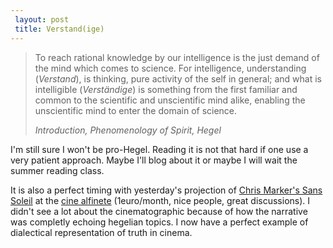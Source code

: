 ```yaml
---
 layout: post
 title: Verstand(ige)
---
```


> To reach rational knowledge by our intelligence is the just demand of the mind which comes to science. For intelligence, understanding (*Verstand*), is thinking, pure activity of the self in general; and what is intelligible (*Verständige*) is something from the first familiar and common to the scientific and unscientific mind alike, enabling the unscientific mind to enter the domain of science.
> 
><cite>Introduction, Phenomenology of Spirit, Hegel</cite>

I'm still sure I won't be pro-Hegel. Reading it is not that hard if one use a very patient approach. Maybe I'll blog about it or maybe I will wait the summer reading class.

It is also a perfect timing with yesterday's projection of [Chris Marker's Sans Soleil](http://video.google.com/videoplay?docid=-8240960507863855068#) at the [cine alfinete](http://altesfinanzamt.blogspot.com/p/cine-alfinete.html) (1euro/month, nice people, great discussions). I didn't see a lot about the cinematographic because of how the narrative was completly echoing hegelian topics. I now have a perfect example of dialectical representation of truth in cinema.